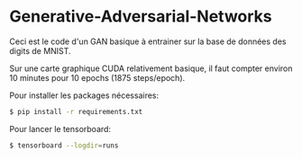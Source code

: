 # Generative-Adversarial-Networks

Ceci est le code d'un GAN basique à entrainer sur la base de données des digits de MNIST.

Sur une carte graphique CUDA relativement basique, il faut compter environ 10 minutes pour 10 epochs (1875 steps/epoch).

Pour installer les packages nécessaires:

```bash
$ pip install -r requirements.txt
```

Pour lancer le tensorboard:

```bash
$ tensorboard --logdir=runs
```
